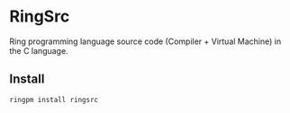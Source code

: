 # RingSrc

Ring programming language source code (Compiler + Virtual Machine) in the C language.

## Install

	ringpm install ringsrc